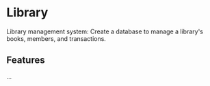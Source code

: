 # Library
Library management system: Create a database to manage a library's books, members, and transactions.

## Features
...
